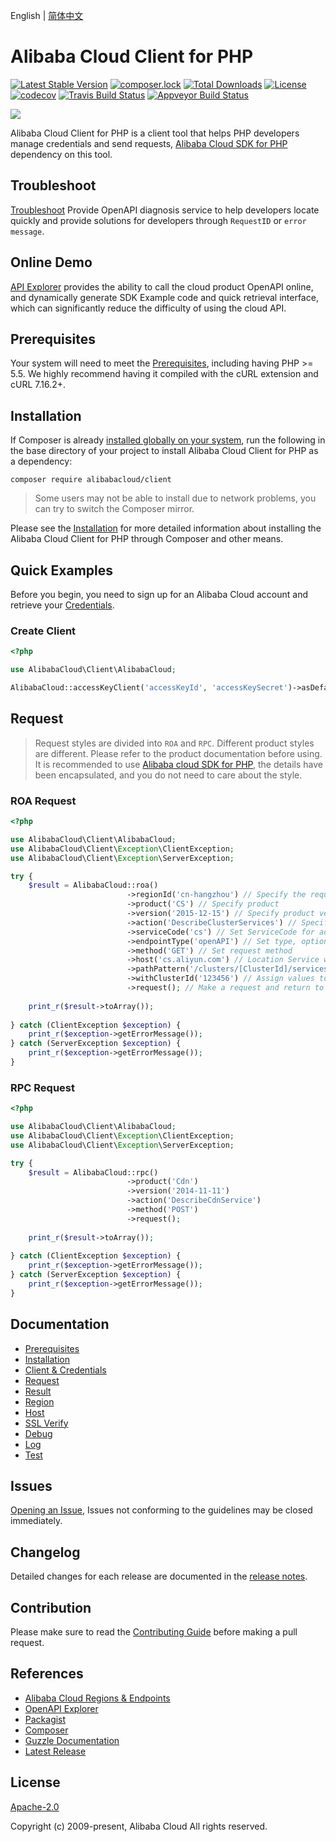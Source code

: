 English | [简体中文](/README-zh-CN.md)


# Alibaba Cloud Client for PHP
[![Latest Stable Version](https://poser.pugx.org/alibabacloud/client/v/stable)](https://packagist.org/packages/alibabacloud/client)
[![composer.lock](https://poser.pugx.org/alibabacloud/client/composerlock)](https://packagist.org/packages/alibabacloud/client)
[![Total Downloads](https://poser.pugx.org/alibabacloud/client/downloads)](https://packagist.org/packages/alibabacloud/client)
[![License](https://poser.pugx.org/alibabacloud/client/license)](https://packagist.org/packages/alibabacloud/client)
[![codecov](https://codecov.io/gh/aliyun/openapi-sdk-php-client/branch/master/graph/badge.svg)](https://codecov.io/gh/aliyun/openapi-sdk-php-client)
[![Travis Build Status](https://travis-ci.org/aliyun/openapi-sdk-php-client.svg?branch=master)](https://travis-ci.org/aliyun/openapi-sdk-php-client)
[![Appveyor Build Status](https://ci.appveyor.com/api/projects/status/qb8j3lhg8349k0hk/branch/master?svg=true)](https://ci.appveyor.com/project/aliyun/openapi-sdk-php-client/branch/master)


![](https://aliyunsdk-pages.alicdn.com/icons/AlibabaCloud.svg)


Alibaba Cloud Client for PHP is a client tool that helps PHP developers manage credentials and send requests, [Alibaba Cloud SDK for PHP][SDK] dependency on this tool.

## Troubleshoot
[Troubleshoot](https://troubleshoot.api.aliyun.com/?source=github_sdk) Provide OpenAPI diagnosis service to help developers locate quickly and provide solutions for developers through `RequestID` or `error message`.

## Online Demo
[API Explorer](https://api.aliyun.com) provides the ability to call the cloud product OpenAPI online, and dynamically generate SDK Example code and quick retrieval interface, which can significantly reduce the difficulty of using the cloud API.


## Prerequisites
Your system will need to meet the [Prerequisites](/docs/en-US/0-Prerequisites.md), including having PHP >= 5.5. We highly recommend having it compiled with the cURL extension and cURL 7.16.2+.


## Installation
If Composer is already [installed globally on your system](https://getcomposer.org/doc/00-intro.md#globally), run the following in the base directory of your project to install Alibaba Cloud Client for PHP as a dependency:
```
composer require alibabacloud/client
```
> Some users may not be able to install due to network problems, you can try to switch the Composer mirror.

Please see the [Installation](/docs/en-US/1-Installation.md) for more detailed information about installing the Alibaba Cloud Client for PHP through Composer and other means.


## Quick Examples
Before you begin, you need to sign up for an Alibaba Cloud account and retrieve your [Credentials](https://usercenter.console.aliyun.com/#/manage/ak).

### Create Client
```php
<?php

use AlibabaCloud\Client\AlibabaCloud;

AlibabaCloud::accessKeyClient('accessKeyId', 'accessKeySecret')->asDefaultClient();
```


## Request
> Request styles are divided into `ROA` and `RPC`. Different product styles are different. Please refer to the product documentation before using. It is recommended to use [Alibaba cloud SDK for PHP][SDK], the details have been encapsulated, and you do not need to care about the style.


### ROA Request
```php
<?php

use AlibabaCloud\Client\AlibabaCloud;
use AlibabaCloud\Client\Exception\ClientException;
use AlibabaCloud\Client\Exception\ServerException;

try {
    $result = AlibabaCloud::roa()
                          ->regionId('cn-hangzhou') // Specify the requested regionId, if not specified, use the client regionId, then default regionId
                          ->product('CS') // Specify product
                          ->version('2015-12-15') // Specify product version
                          ->action('DescribeClusterServices') // Specify product interface
                          ->serviceCode('cs') // Set ServiceCode for addressing, optional
                          ->endpointType('openAPI') // Set type, optional
                          ->method('GET') // Set request method
                          ->host('cs.aliyun.com') // Location Service will not be enabled if the host is specified. For example, service with a Certification type-Bearer Token should be specified
                          ->pathPattern('/clusters/[ClusterId]/services') // Specify path rule with ROA-style
                          ->withClusterId('123456') // Assign values to parameters in the path. Method: with + Parameter
                          ->request(); // Make a request and return to result object. The request is to be placed at the end of the setting
                          
    print_r($result->toArray());
    
} catch (ClientException $exception) {
    print_r($exception->getErrorMessage());
} catch (ServerException $exception) {
    print_r($exception->getErrorMessage());
}
```

### RPC Request
```php
<?php

use AlibabaCloud\Client\AlibabaCloud;
use AlibabaCloud\Client\Exception\ClientException;
use AlibabaCloud\Client\Exception\ServerException;

try {
    $result = AlibabaCloud::rpc()
                          ->product('Cdn')
                          ->version('2014-11-11')
                          ->action('DescribeCdnService')
                          ->method('POST')
                          ->request();
    
    print_r($result->toArray());
    
} catch (ClientException $exception) {
    print_r($exception->getErrorMessage());
} catch (ServerException $exception) {
    print_r($exception->getErrorMessage());
}
```


## Documentation
* [Prerequisites](/docs/en-US/0-Prerequisites.md)
* [Installation](/docs/en-US/1-Installation.md)
* [Client & Credentials](/docs/en-US/2-Client.md)
* [Request](/docs/en-US/3-Request.md)
* [Result](/docs/en-US/4-Result.md)
* [Region](/docs/en-US/5-Region.md)
* [Host](/docs/en-US/6-Host.md)
* [SSL Verify](/docs/en-US/7-Verify.md)
* [Debug](/docs/en-US/8-Debug.md)
* [Log](/docs/en-US/9-Log.md)
* [Test](/docs/en-US/10-Test.md)


## Issues
[Opening an Issue](https://github.com/aliyun/openapi-sdk-php-client/issues/new/choose), Issues not conforming to the guidelines may be closed immediately.


## Changelog
Detailed changes for each release are documented in the [release notes](/CHANGELOG.md).


## Contribution
Please make sure to read the [Contributing Guide](/CONTRIBUTING.md) before making a pull request.


## References
* [Alibaba Cloud Regions & Endpoints][endpoints]
* [OpenAPI Explorer][open-api]
* [Packagist][packagist]
* [Composer][composer]
* [Guzzle Documentation][guzzle-docs]
* [Latest Release][latest-release]


## License
[Apache-2.0](/LICENSE.md)

Copyright (c) 2009-present, Alibaba Cloud All rights reserved.


[SDK]: https://github.com/aliyun/openapi-sdk-php
[open-api]: https://api.alibabacloud.com
[latest-release]: https://github.com/aliyun/openapi-sdk-php-client
[guzzle-docs]: http://docs.guzzlephp.org/en/stable/request-options.html
[composer]: https://getcomposer.org
[packagist]: https://packagist.org/packages/alibabacloud/sdk
[home]: https://home.console.aliyun.com
[alibabacloud]: https://www.alibabacloud.com
[regions]: https://www.alibabacloud.com/help/doc-detail/40654.html
[endpoints]: https://developer.aliyun.com/endpoints
[cURL]: http://php.net/manual/en/book.curl.php
[OPCache]: http://php.net/manual/en/book.opcache.php
[xdebug]: http://xdebug.org
[OpenSSL]: http://php.net/manual/en/book.openssl.php
[client]: https://github.com/aliyun/openapi-sdk-php-client
